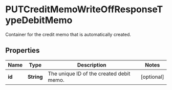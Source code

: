 

# PUTCreditMemoWriteOffResponseTypeDebitMemo

Container for the credit memo that is automatically created. 

## Properties

| Name | Type | Description | Notes |
|------------ | ------------- | ------------- | -------------|
|**id** | **String** | The unique ID of the created debit memo.  |  [optional] |



